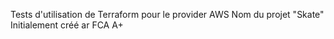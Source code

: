 Tests d'utilisation de Terraform pour le provider AWS
Nom du projet "Skate"
Initialement créé ar FCA
A+
